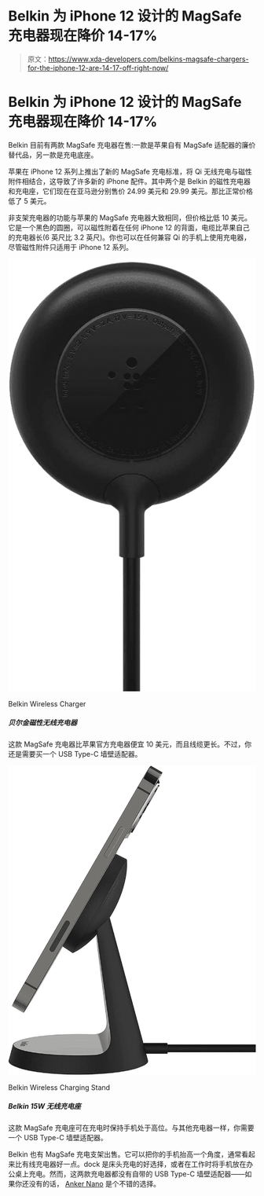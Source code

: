 # Belkin 为 iPhone 12 设计的 MagSafe 充电器现在降价 14-17%

> 原文：<https://www.xda-developers.com/belkins-magsafe-chargers-for-the-iphone-12-are-14-17-off-right-now/>

# Belkin 为 iPhone 12 设计的 MagSafe 充电器现在降价 14-17%

Belkin 目前有两款 MagSafe 充电器在售:一款是苹果自有 MagSafe 适配器的廉价替代品，另一款是充电底座。

苹果在 iPhone 12 系列上推出了新的 MagSafe 充电标准，将 Qi 无线充电与磁性附件相结合，这导致了许多新的 iPhone 配件。其中两个是 Belkin 的磁性充电器和充电座，它们现在在亚马逊分别售价 24.99 美元和 29.99 美元。那比正常价格低了 5 美元。

非支架充电器的功能与苹果的 MagSafe 充电器大致相同，但价格[比](https://www.amazon.com/Apple-MHXH3AM-A-MagSafe-Charger/dp/B08L5NP6NG?tag=xda-4ehub7s-20&ascsubtag=UUxdaUeUpU3339&asc_refurl=https%3A%2F%2Fwww.xda-developers.com%2Fbelkins-magsafe-chargers-for-the-iphone-12-are-14-17-off-right-now%2F&asc_campaign=Short-Term)低 10 美元。它是一个黑色的圆圈，可以磁性附着在任何 iPhone 12 的背面，电缆比苹果自己的充电器长(6 英尺比 3.2 英尺)。你也可以在任何兼容 Qi 的手机上使用充电器，尽管磁性附件只适用于 iPhone 12 系列。

 <picture>![This MagSafe charger is $10 cheaper than Apple's official charger, and has a longer cable. You'll still need to buy a USB Type-C wall adapter, though.](img/4992c10028fd674456e030204d34dc01.png)</picture> 

Belkin Wireless Charger

##### 贝尔金磁性无线充电器

这款 MagSafe 充电器比苹果官方充电器便宜 10 美元，而且线缆更长。不过，你还是需要买一个 USB Type-C 墙壁适配器。

 <picture>![This MagSafe charging stand keeps your phone elevated while it's charging. As with the other charger, you'll need a USB Type-C wall adapter.](img/6d5719e0eb7d33d94ff068644c3c0556.png)</picture> 

Belkin Wireless Charging Stand

##### Belkin 15W 无线充电座

这款 MagSafe 充电座可在充电时保持手机处于高位。与其他充电器一样，你需要一个 USB Type-C 墙壁适配器。

Belkin 也有 MagSafe 充电支架出售。它可以把你的手机抬高一个角度，通常看起来比有线充电器好一点。dock 是床头充电的好选择，或者在工作时将手机放在办公桌上充电。然而，这两款充电器都没有自带的 USB Type-C 墙壁适配器——如果你还没有的话， [Anker Nano](https://www.amazon.com/dp/B07WRKXQ8W?tag=xda-4ehub7s-20&ascsubtag=UUxdaUeUpU3339&asc_refurl=https%3A%2F%2Fwww.xda-developers.com%2Fbelkins-magsafe-chargers-for-the-iphone-12-are-14-17-off-right-now%2F&asc_campaign=Short-Term) 是个不错的选择。